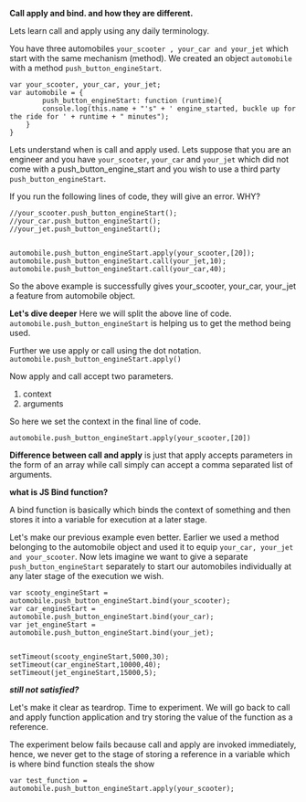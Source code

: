 **Call apply and bind. and how they are different.**

Lets learn call and apply using any daily terminology. 

You have three automobiles `your_scooter , your_car and your_jet` which start with the same mechanism (method). 
We created an object `automobile` with a method `push_button_engineStart`. 

    var your_scooter, your_car, your_jet;
    var automobile = {
    	    push_button_engineStart: function (runtime){
    		console.log(this.name + "'s" + ' engine_started, buckle up for the ride for ' + runtime + " minutes");
    	}
    }

Lets understand when is call and apply used. Lets suppose that you are an engineer and you have `your_scooter`, `your_car` and `your_jet` which did not come with a push_button_engine_start and you wish to use a third party `push_button_engineStart`.

If you run the following lines of code, they will give an error. WHY?

    //your_scooter.push_button_engineStart();
    //your_car.push_button_engineStart();
    //your_jet.push_button_engineStart();
    
    
    automobile.push_button_engineStart.apply(your_scooter,[20]);
    automobile.push_button_engineStart.call(your_jet,10);
    automobile.push_button_engineStart.call(your_car,40);

So the above example is successfully gives your_scooter, your_car, your_jet a feature from automobile object.
 
**Let's dive deeper**
Here we will split the above line of code. 
`automobile.push_button_engineStart` is helping us to get the method being used. 

Further we use apply or call using the dot notation. 
`automobile.push_button_engineStart.apply()`


Now apply and call accept two parameters. 


 1. context
 2. arguments

So here we set the context in the final line of code. 

`automobile.push_button_engineStart.apply(your_scooter,[20])`

**Difference between call and apply** is just that apply accepts parameters in the form of an array while call simply can accept a comma separated list of arguments. 


**what is JS Bind function?**


A bind function is basically which binds the context of something and then stores it into a variable for execution at a later stage. 

Let's make our previous example even better. Earlier we used a method belonging to the automobile object and used it to equip `your_car, your_jet and your_scooter`. Now lets imagine we want to give a separate `push_button_engineStart` separately to start our automobiles individually at any later stage of the execution we wish. 



    var scooty_engineStart = automobile.push_button_engineStart.bind(your_scooter);
    var car_engineStart = automobile.push_button_engineStart.bind(your_car);
    var jet_engineStart = automobile.push_button_engineStart.bind(your_jet);
    
    
    setTimeout(scooty_engineStart,5000,30);
    setTimeout(car_engineStart,10000,40);
    setTimeout(jet_engineStart,15000,5);

***still not satisfied?***

Let's make it clear as teardrop. Time to experiment. We will go back to call and apply function application and try storing the value of the function as a reference. 

The experiment below fails because call and apply are invoked immediately, hence, we never get to the stage of storing a reference in a variable which is where bind function steals the show


`var test_function = automobile.push_button_engineStart.apply(your_scooter);`













